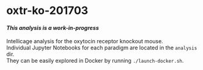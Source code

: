 <!---
    This file is part of oxtr-ko-201703.
    Copyright (C) 2018-2020  Emir Turkes, Phenovance LLC

    This program is free software: you can redistribute it and/or modify
    it under the terms of the GNU General Public License as published by
    the Free Software Foundation, either version 3 of the License, or
    (at your option) any later version.

    This program is distributed in the hope that it will be useful,
    but WITHOUT ANY WARRANTY; without even the implied warranty of
    MERCHANTABILITY or FITNESS FOR A PARTICULAR PURPOSE.  See the
    GNU General Public License for more details.

    You should have received a copy of the GNU General Public License
    along with this program.  If not, see <http://www.gnu.org/licenses/>.

    Emir Turkes can be contacted at emir.turkes@eturkes.com
-->

# oxtr-ko-201703
#### *This analysis is a work-in-progress*

Intellicage analysis for the oxytocin receptor knockout mouse.  
Individual Jupyter Notebooks for each paradigm are located in the `analysis` dir.  
They can be easily explored in Docker by running `./launch-docker.sh`.
